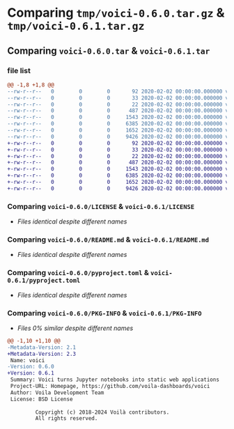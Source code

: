 # Comparing `tmp/voici-0.6.0.tar.gz` & `tmp/voici-0.6.1.tar.gz`

## Comparing `voici-0.6.0.tar` & `voici-0.6.1.tar`

### file list

```diff
@@ -1,8 +1,8 @@
--rw-r--r--   0        0        0       92 2020-02-02 00:00:00.000000 voici-0.6.0/setup.py
--rw-r--r--   0        0        0       33 2020-02-02 00:00:00.000000 voici-0.6.0/voici/__init__.py
--rw-r--r--   0        0        0       22 2020-02-02 00:00:00.000000 voici-0.6.0/voici/_version.py
--rw-r--r--   0        0        0      487 2020-02-02 00:00:00.000000 voici-0.6.0/.gitignore
--rw-r--r--   0        0        0     1543 2020-02-02 00:00:00.000000 voici-0.6.0/LICENSE
--rw-r--r--   0        0        0     6385 2020-02-02 00:00:00.000000 voici-0.6.0/README.md
--rw-r--r--   0        0        0     1652 2020-02-02 00:00:00.000000 voici-0.6.0/pyproject.toml
--rw-r--r--   0        0        0     9426 2020-02-02 00:00:00.000000 voici-0.6.0/PKG-INFO
+-rw-r--r--   0        0        0       92 2020-02-02 00:00:00.000000 voici-0.6.1/setup.py
+-rw-r--r--   0        0        0       33 2020-02-02 00:00:00.000000 voici-0.6.1/voici/__init__.py
+-rw-r--r--   0        0        0       22 2020-02-02 00:00:00.000000 voici-0.6.1/voici/_version.py
+-rw-r--r--   0        0        0      487 2020-02-02 00:00:00.000000 voici-0.6.1/.gitignore
+-rw-r--r--   0        0        0     1543 2020-02-02 00:00:00.000000 voici-0.6.1/LICENSE
+-rw-r--r--   0        0        0     6385 2020-02-02 00:00:00.000000 voici-0.6.1/README.md
+-rw-r--r--   0        0        0     1652 2020-02-02 00:00:00.000000 voici-0.6.1/pyproject.toml
+-rw-r--r--   0        0        0     9426 2020-02-02 00:00:00.000000 voici-0.6.1/PKG-INFO
```

### Comparing `voici-0.6.0/LICENSE` & `voici-0.6.1/LICENSE`

 * *Files identical despite different names*

### Comparing `voici-0.6.0/README.md` & `voici-0.6.1/README.md`

 * *Files identical despite different names*

### Comparing `voici-0.6.0/pyproject.toml` & `voici-0.6.1/pyproject.toml`

 * *Files identical despite different names*

### Comparing `voici-0.6.0/PKG-INFO` & `voici-0.6.1/PKG-INFO`

 * *Files 0% similar despite different names*

```diff
@@ -1,10 +1,10 @@
-Metadata-Version: 2.1
+Metadata-Version: 2.3
 Name: voici
-Version: 0.6.0
+Version: 0.6.1
 Summary: Voici turns Jupyter notebooks into static web applications
 Project-URL: Homepage, https://github.com/voila-dashboards/voici
 Author: Voila Development Team
 License: BSD License
         
         Copyright (c) 2018-2024 Voilà contributors.
         All rights reserved.
```

